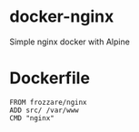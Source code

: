 # docker-nginx
Simple nginx docker with Alpine

# Dockerfile
```
FROM frozzare/nginx
ADD src/ /var/www
CMD "nginx"
```

